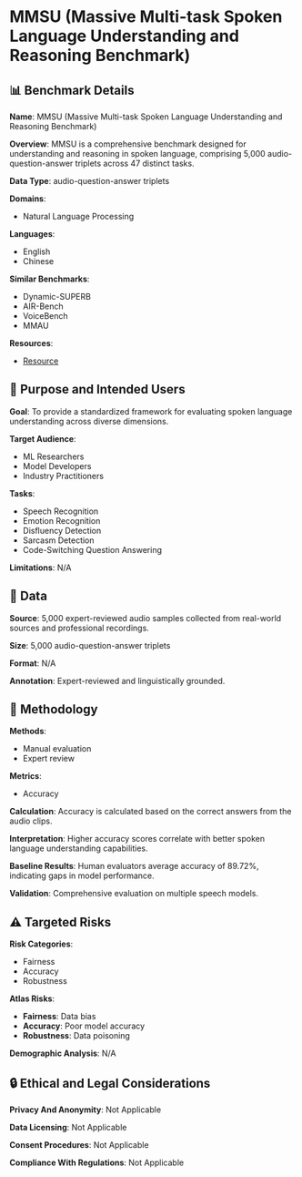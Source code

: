 # MMSU (Massive Multi-task Spoken Language Understanding and Reasoning Benchmark)

## 📊 Benchmark Details

**Name**: MMSU (Massive Multi-task Spoken Language Understanding and Reasoning Benchmark)

**Overview**: MMSU is a comprehensive benchmark designed for understanding and reasoning in spoken language, comprising 5,000 audio-question-answer triplets across 47 distinct tasks.

**Data Type**: audio-question-answer triplets

**Domains**:
- Natural Language Processing

**Languages**:
- English
- Chinese

**Similar Benchmarks**:
- Dynamic-SUPERB
- AIR-Bench
- VoiceBench
- MMAU

**Resources**:
- [Resource](https://huggingface.co/datasets/ddwang2000/MMSU)

## 🎯 Purpose and Intended Users

**Goal**: To provide a standardized framework for evaluating spoken language understanding across diverse dimensions.

**Target Audience**:
- ML Researchers
- Model Developers
- Industry Practitioners

**Tasks**:
- Speech Recognition
- Emotion Recognition
- Disfluency Detection
- Sarcasm Detection
- Code-Switching Question Answering

**Limitations**: N/A

## 💾 Data

**Source**: 5,000 expert-reviewed audio samples collected from real-world sources and professional recordings.

**Size**: 5,000 audio-question-answer triplets

**Format**: N/A

**Annotation**: Expert-reviewed and linguistically grounded.

## 🔬 Methodology

**Methods**:
- Manual evaluation
- Expert review

**Metrics**:
- Accuracy

**Calculation**: Accuracy is calculated based on the correct answers from the audio clips.

**Interpretation**: Higher accuracy scores correlate with better spoken language understanding capabilities.

**Baseline Results**: Human evaluators average accuracy of 89.72%, indicating gaps in model performance.

**Validation**: Comprehensive evaluation on multiple speech models.

## ⚠️ Targeted Risks

**Risk Categories**:
- Fairness
- Accuracy
- Robustness

**Atlas Risks**:
- **Fairness**: Data bias
- **Accuracy**: Poor model accuracy
- **Robustness**: Data poisoning

**Demographic Analysis**: N/A

## 🔒 Ethical and Legal Considerations

**Privacy And Anonymity**: Not Applicable

**Data Licensing**: Not Applicable

**Consent Procedures**: Not Applicable

**Compliance With Regulations**: Not Applicable
